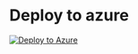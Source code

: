 # Deploy to azure
[![Deploy to Azure](http://azuredeploy.net/deploybutton.png)](https://azuredeploy.net/)
